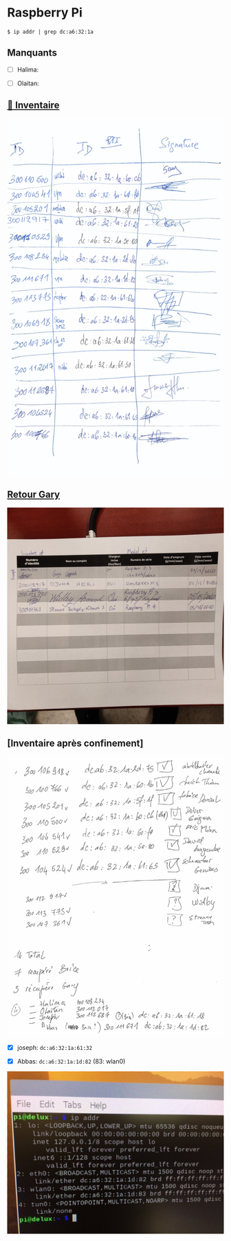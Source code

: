 # Raspberry Pi

```
$ ip addr | grep dc:a6:32:1a
```

## Manquants

- [ ] Halima: 

- [ ] Olaitan:


## [:strawberry: Inventaire](images/19121615_50_24.pdf)
<img src="images/19121615_50_24.png" width="" heigth=""></img>

## [Retour Gary](images/IMG_20200515_145043.jpg)

<img src="images/IMG_20200515_145043.jpg" width="" heigth=""></img>

## [Inventaire après confinement]

<img src="images/20061017_13_59.png" width="" heigth=""></img>


- [x] joseph: `dc:a6:32:1a:61:32`

- [x] Abbas: `dc:a6:32:1a:1d:82` (83: wlan0)

<img src="images/IMG_1910.JPG" width="" heigth=""></img>



